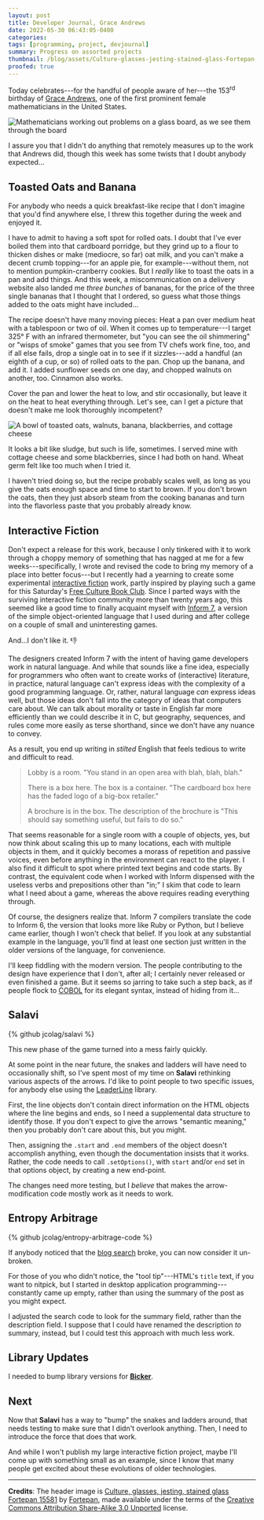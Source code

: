 ```yaml
---
layout: post
title: Developer Journal, Grace Andrews
date: 2022-05-30 06:43:05-0400
categories:
tags: [programming, project, devjournal]
summary: Progress on assorted projects
thumbnail: /blog/assets/Culture-glasses-jesting-stained-glass-Fortepan-15581.png
proofed: true
---
```


Today celebrates---for the handful of people aware of her---the 153<sup>rd</sup> birthday of [Grace Andrews](https://en.wikipedia.org/wiki/Grace_Andrews_%28mathematician%29), one of the first prominent female mathematicians in the United States.

![Mathematicians working out problems on a glass board, as we see them through the board](/blog/assets/Culture-glasses-jesting-stained-glass-Fortepan-15581.png "Annoyingly, I couldn't find a picture of Andrews, so random mathematicians in black-and-white will have to suffice for now...")

I assure you that I didn't do anything that remotely measures up to the work that Andrews did, though this week has some twists that I doubt anybody expected...

## Toasted Oats and Banana

For anybody who needs a quick breakfast-like recipe that I don't imagine that you'd find anywhere else, I threw this together during the week and enjoyed it.

I have to admit to having a soft spot for rolled oats.  I doubt that I've ever boiled them into that cardboard porridge, but they grind up to a flour to thicken dishes or make (mediocre, so far) oat milk, and you can't make a decent crumb topping---for an apple pie, for example---without them, not to mention pumpkin-cranberry cookies.  But I *really* like to toast the oats in a pan and add things.  And this week, a miscommunication on a delivery website also landed me *three bunches* of bananas, for the price of the three single bananas that I thought that I ordered, so guess what those things added to the oats might have included...

The recipe doesn't have many moving pieces:  Heat a pan over medium heat with a tablespoon or two of oil.  When it comes up to temperature---I target 325° F with an infrared thermometer, but "you can see the oil shimmering" or "wisps of smoke" games that you see from TV chefs work fine, too, and if all else fails, drop a single oat in to see if it sizzles---add a handful (an eighth of a cup, or so) of rolled oats to the pan.  Chop up the banana, and add it.  I added sunflower seeds on one day, and chopped walnuts on another, too.  Cinnamon also works.

Cover the pan and lower the heat to low, and stir occasionally, but leave it on the heat to heat everything through.  Let's see, can I get a picture that doesn't make me look thoroughly incompetent?

![A bowl of toasted oats, walnuts, banana, blackberries, and cottage cheese](/blog/assets/banana-toasted-oats.png "Look, if I wanted to do food photography at any level, I would have spent much less of my life writing code...")

It looks a bit like sludge, but such is life, sometimes.  I served mine with cottage cheese and some blackberries, since I had both on hand.  Wheat germ felt like too much when I tried it.

I haven't tried doing so, but the recipe probably scales well, as long as you give the oats enough space and time to start to brown.  If you don't brown the oats, then they just absorb steam from the cooking bananas and turn into the flavorless paste that you probably already know.

## Interactive Fiction

Don't expect a release for this work, because I only tinkered with it to work through a choppy memory of something that has nagged at me for a few weeks---specifically, I wrote and revised the code to bring my memory of a place into better focus---but I recently had a yearning to create some experimental [interactive fiction](https://en.wikipedia.org/wiki/Interactive_fiction) work, partly inspired by playing such a game for this Saturday's [Free Culture Book Club](/blog/tag/bookclub).  Since I parted ways with the surviving interactive fiction community more than twenty years ago, this seemed like a good time to finally acquaint myself with [Inform 7](http://inform7.com/), a version of the simple object-oriented language that I used during and after college on a couple of small and uninteresting games.

And...I don't like it. 👎

The designers created Inform 7 with the intent of having game developers work in natural language.  And while that sounds like a fine idea, especially for programmers who often want to create works of (interactive) literature, in practice, natural language can't express ideas with the complexity of a good programming language.  Or, rather, natural language *can* express ideas well, but those ideas don't fall into the category of ideas that computers care about.  We can talk about morality or taste in English far more efficiently than we could describe it in C, but geography, sequences, and rules come more easily as terse shorthand, since we don't have any nuance to convey.

As a result, you end up writing in *stilted* English that feels tedious to write and difficult to read.

 > Lobby is a room.  "You stand in an open area with blah, blah, blah."
 >
 > There is a box here.  The box is a container.  "The cardboard box here has the faded logo of a big-box retailer."
 >
 > A brochure is in the box.  The description of the brochure is "This should say something useful, but fails to do so."

That seems reasonable for a single room with a couple of objects, yes, but now think about scaling this up to many locations, each with multiple objects in them, and it quickly becomes a morass of repetition and passive voices, even before anything in the environment can react to the player.  I also find it difficult to spot where printed text begins and code starts.  By contrast, the equivalent code when I worked with Inform dispensed with the useless verbs and prepositions other than "in;" I skim that code to learn what I need about a game, whereas the above requires reading everything through.

Of course, the designers realize that.  Inform 7 compilers translate the code to Inform 6, the version that looks more like Ruby or Python, but I believe came earlier, though I won't check that belief.  If you look at any substantial example in the language, you'll find at least one section just written in the older versions of the language, for convenience.

I'll keep fiddling with the modern version.  The people contributing to the design have experience that I don't, after all; I certainly never released or even finished a game.  But it seems so jarring to take such a step back, as if people flock to [COBOL](https://en.wikipedia.org/wiki/COBOL) for its elegant syntax, instead of hiding from it...

## Salavi

{% github jcolag/salavi %}

This new phase of the game turned into a mess fairly quickly.

At some point in the near future, the snakes and ladders will have need to occasionally shift, so I've spent most of my time on **Salavi** rethinking various aspects of the arrows.  I'd like to point people to two specific issues, for anybody else using the [LeaderLine](https://anseki.github.io/leader-line/) library.

First, the line objects don't contain direct information on the HTML objects where the line begins and ends, so I need a supplemental data structure to identify those.  If you don't expect to give the arrows "semantic meaning," then you probably don't care about this, but you might.

Then, assigning the `.start` and `.end` members of the object doesn't accomplish anything, even though the documentation insists that it works.  Rather, the code needs to call `.setOptions()`, with `start` and/or `end` set in that options object, by creating a new end-point.

The changes need more testing, but I *believe* that makes the arrow-modification code mostly work as it needs to work.

## Entropy Arbitrage

{% github jcolag/entropy-arbitrage-code %}

If anybody noticed that the [blog search](/blog/search) broke, you can now consider it un-broken.

For those of you who didn't notice, the "tool tip"---HTML's `title` text, if you want to nitpick, but I started in desktop application programming---constantly came up empty, rather than using the summary of the post as you might expect.

I adjusted the search code to look for the summary field, rather than the description field.  I suppose that I could have renamed the description *to* summary, instead, but I could test this approach with much less work.

## Library Updates

I needed to bump library versions for [**Bicker**](https://github.com/jcolag/Bicker).

## Next

Now that **Salavi** has a way to "bump" the snakes and ladders around, that needs testing to make sure that I didn't overlook anything.  Then, I need to introduce the force that does that work.

And while I won't publish my large interactive fiction project, maybe I'll come up with something small as an example, since I know that many people get excited about these evolutions of older technologies.

* * *

**Credits**:  The header image is [Culture, glasses, jesting, stained glass Fortepan 15581](https://commons.wikimedia.org/wiki/File:Culture,_glasses,_jesting,_stained_glass_Fortepan_15581.jpg) by [Fortepan](https://fortepan.hu/), made available under the terms of the [Creative Commons Attribution Share-Alike 3.0 Unported](https://creativecommons.org/licenses/by-sa/3.0/deed.en) license.
